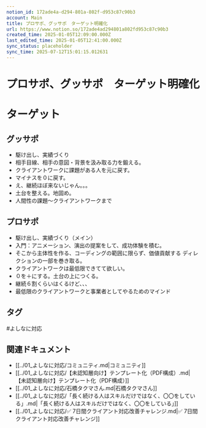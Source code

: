 ```yaml
---
notion_id: 172ade4a-d294-801a-802f-d953c87c90b3
account: Main
title: プロサポ、グッサポ　ターゲット明確化
url: https://www.notion.so/172ade4ad294801a802fd953c87c90b3
created_time: 2025-01-05T12:09:00.000Z
last_edited_time: 2025-01-05T12:41:00.000Z
sync_status: placeholder
sync_time: 2025-07-12T15:01:15.012631
---
```

# プロサポ、グッサポ　ターゲット明確化

# ターゲット
## グッサポ
- 駆け出し、実績づくり
- 相手目線、相手の意図・背景を汲み取る力を鍛える。
- クライアントワークに課題がある人を元に戻す。
- マイナスを０に戻す。
- え、継続ほぼ来ないじゃん。。。
- 土台を整える。地固め。
- 人間性の課題〜クライアントワークまで
## プロサポ
- 駆け出し、実績づくり（メイン）
- 入門：アニメーション、演出の提案をして、成功体験を積む。
- そこから主体性を作る、コーディングの範囲に限らず、価値貢献する
ディレクションの一部を巻き取る。
- クライアントワークは最低限できてて欲しい。
- ０を＋にする。土台の上につくる。
- 継続６割くらいはくるけど、、、
- 最低限のクライアントワークと事業者としてやるためのマインド

## タグ

#よしなに対応 

## 関連ドキュメント

- [[../01_よしなに対応/コミュニティ.md|コミュニティ]]
- [[../01_よしなに対応/【未認知層向け】テンプレート化（PDF構成）.md|【未認知層向け】テンプレート化（PDF構成）]]
- [[../01_よしなに対応/石橋タクマさん.md|石橋タクマさん]]
- [[../01_よしなに対応/「長く続ける人はスキルだけではなく、〇〇をしている」.md|「長く続ける人はスキルだけではなく、〇〇をしている」]]
- [[../01_よしなに対応/✅ 7日間クライアント対応改善チャレンジ.md|✅ 7日間クライアント対応改善チャレンジ]]
